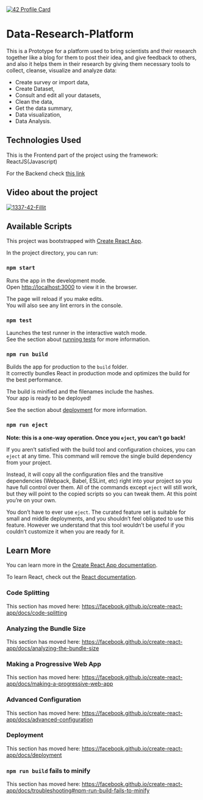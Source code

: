 [![42 Profile Card](https://1337-readme-xi.vercel.app/api/profile?cursus=42cursus&login=zoulhafi)](https://github.com/mohouyizme/1337-readme)
# Data-Research-Platform
This is a Prototype for a platform used to bring scientists and their research together like a blog for them to post their idea, and give feedback to others,
and also it helps them in their research by giving them necessary tools to collect, cleanse, visualize and analyze data:  
 - Create survey or import data, 
 - Create Dataset,  
 - Consult and edit all your datasets,  
 - Clean the data, 
 - Get the data summary, 
 - Data visualization,  
 - Data Analysis.  

## Technologies Used

This is the Frontend part of the project using the framework: ReactJS(Javascript)

For the Backend check [this link](https://github.com/oulhafiane/Data-Research-Platform/)

## Video about the project

[![1337-42-Fillit](https://raw.githubusercontent.com/oulhafiane/Data-Research-Platform-Front-end/master/src/assets/img/Screen%20Shot%202022-01-16%20at%203.27.46%20PM.png)](https://www.youtube.com/watch?v=MoI36nmzWmo&feature=youtu.be)

## Available Scripts
This project was bootstrapped with [Create React App](https://github.com/facebook/create-react-app).

In the project directory, you can run:

### `npm start`

Runs the app in the development mode.<br />
Open [http://localhost:3000](http://localhost:3000) to view it in the browser.

The page will reload if you make edits.<br />
You will also see any lint errors in the console.

### `npm test`

Launches the test runner in the interactive watch mode.<br />
See the section about [running tests](https://facebook.github.io/create-react-app/docs/running-tests) for more information.

### `npm run build`

Builds the app for production to the `build` folder.<br />
It correctly bundles React in production mode and optimizes the build for the best performance.

The build is minified and the filenames include the hashes.<br />
Your app is ready to be deployed!

See the section about [deployment](https://facebook.github.io/create-react-app/docs/deployment) for more information.

### `npm run eject`

**Note: this is a one-way operation. Once you `eject`, you can’t go back!**

If you aren’t satisfied with the build tool and configuration choices, you can `eject` at any time. This command will remove the single build dependency from your project.

Instead, it will copy all the configuration files and the transitive dependencies (Webpack, Babel, ESLint, etc) right into your project so you have full control over them. All of the commands except `eject` will still work, but they will point to the copied scripts so you can tweak them. At this point you’re on your own.

You don’t have to ever use `eject`. The curated feature set is suitable for small and middle deployments, and you shouldn’t feel obligated to use this feature. However we understand that this tool wouldn’t be useful if you couldn’t customize it when you are ready for it.

## Learn More

You can learn more in the [Create React App documentation](https://facebook.github.io/create-react-app/docs/getting-started).

To learn React, check out the [React documentation](https://reactjs.org/).

### Code Splitting

This section has moved here: https://facebook.github.io/create-react-app/docs/code-splitting

### Analyzing the Bundle Size

This section has moved here: https://facebook.github.io/create-react-app/docs/analyzing-the-bundle-size

### Making a Progressive Web App

This section has moved here: https://facebook.github.io/create-react-app/docs/making-a-progressive-web-app

### Advanced Configuration

This section has moved here: https://facebook.github.io/create-react-app/docs/advanced-configuration

### Deployment

This section has moved here: https://facebook.github.io/create-react-app/docs/deployment

### `npm run build` fails to minify

This section has moved here: https://facebook.github.io/create-react-app/docs/troubleshooting#npm-run-build-fails-to-minify
